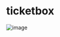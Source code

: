 # ticketbox
![image](https://user-images.githubusercontent.com/28681537/129647910-0b894bc9-e8d9-46b2-90b8-31d1309c7403.png)
